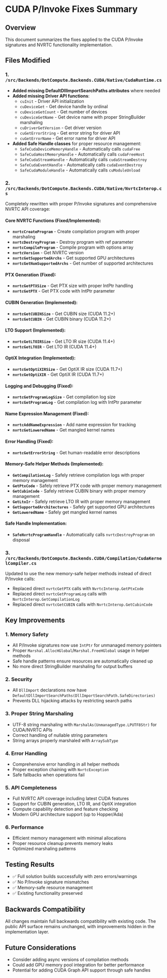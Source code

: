 # CUDA P/Invoke Fixes Summary

## Overview
This document summarizes the fixes applied to the CUDA P/Invoke signatures and NVRTC functionality implementation.

## Files Modified

### 1. `/src/Backends/DotCompute.Backends.CUDA/Native/CudaRuntime.cs`
- **Added missing DefaultDllImportSearchPaths attributes** where needed
- **Added missing Driver API functions**:
  - `cuInit` - Driver API initialization
  - `cuDeviceGet` - Get device handle by ordinal
  - `cuDeviceGetCount` - Get number of devices
  - `cuDeviceGetName` - Get device name with proper StringBuilder marshaling
  - `cuDriverGetVersion` - Get driver version
  - `cuGetErrorString` - Get error string for driver API
  - `cuGetErrorName` - Get error name for driver API
- **Added Safe Handle classes** for proper resource management:
  - `SafeCudaDeviceMemoryHandle` - Automatically calls `cudaFree`
  - `SafeCudaHostMemoryHandle` - Automatically calls `cudaFreeHost`
  - `SafeCudaStreamHandle` - Automatically calls `cudaStreamDestroy`
  - `SafeCudaEventHandle` - Automatically calls `cudaEventDestroy`
  - `SafeCudaModuleHandle` - Automatically calls `cuModuleUnload`

### 2. `/src/Backends/DotCompute.Backends.CUDA/Native/NvrtcInterop.cs`
Completely rewritten with proper P/Invoke signatures and comprehensive NVRTC API coverage:

#### Core NVRTC Functions (Fixed/Implemented):
- **`nvrtcCreateProgram`** - Create compilation program with proper marshaling
- **`nvrtcDestroyProgram`** - Destroy program with ref parameter
- **`nvrtcCompileProgram`** - Compile program with options array
- **`nvrtcVersion`** - Get NVRTC version
- **`nvrtcGetSupportedArchs`** - Get supported GPU architectures
- **`nvrtcGetNumSupportedArchs`** - Get number of supported architectures

#### PTX Generation (Fixed):
- **`nvrtcGetPTXSize`** - Get PTX size with proper IntPtr handling
- **`nvrtcGetPTX`** - Get PTX code with IntPtr parameter

#### CUBIN Generation (Implemented):
- **`nvrtcGetCUBINSize`** - Get CUBIN size (CUDA 11.2+)
- **`nvrtcGetCUBIN`** - Get CUBIN binary (CUDA 11.2+)

#### LTO Support (Implemented):
- **`nvrtcGetLTOIRSize`** - Get LTO IR size (CUDA 11.4+)
- **`nvrtcGetLTOIR`** - Get LTO IR (CUDA 11.4+)

#### OptiX Integration (Implemented):
- **`nvrtcGetOptiXIRSize`** - Get OptiX IR size (CUDA 11.7+)
- **`nvrtcGetOptiXIR`** - Get OptiX IR (CUDA 11.7+)

#### Logging and Debugging (Fixed):
- **`nvrtcGetProgramLogSize`** - Get compilation log size
- **`nvrtcGetProgramLog`** - Get compilation log with IntPtr parameter

#### Name Expression Management (Fixed):
- **`nvrtcAddNameExpression`** - Add name expression for tracking
- **`nvrtcGetLoweredName`** - Get mangled kernel names

#### Error Handling (Fixed):
- **`nvrtcGetErrorString`** - Get human-readable error descriptions

#### Memory-Safe Helper Methods (Implemented):
- **`GetCompilationLog`** - Safely retrieve compilation logs with proper memory management
- **`GetPtxCode`** - Safely retrieve PTX code with proper memory management
- **`GetCubinCode`** - Safely retrieve CUBIN binary with proper memory management
- **`GetLtoIr`** - Safely retrieve LTO IR with proper memory management
- **`GetSupportedArchitectures`** - Safely get supported GPU architectures
- **`GetLoweredName`** - Safely get mangled kernel names

#### Safe Handle Implementation:
- **`SafeNvrtcProgramHandle`** - Automatically calls `nvrtcDestroyProgram` on disposal

### 3. `/src/Backends/DotCompute.Backends.CUDA/Compilation/CudaKernelCompiler.cs`
Updated to use the new memory-safe helper methods instead of direct P/Invoke calls:
- Replaced direct `nvrtcGetPTX` calls with `NvrtcInterop.GetPtxCode`
- Replaced direct `nvrtcGetProgramLog` calls with `NvrtcInterop.GetCompilationLog`
- Replaced direct `nvrtcGetCUBIN` calls with `NvrtcInterop.GetCubinCode`

## Key Improvements

### 1. **Memory Safety**
- All P/Invoke signatures now use `IntPtr` for unmanaged memory pointers
- Proper `Marshal.AllocHGlobal`/`Marshal.FreeHGlobal` usage in helper methods
- Safe handle patterns ensure resources are automatically cleaned up
- No more direct StringBuilder marshaling for output buffers

### 2. **Security**
- All `DllImport` declarations now have `DefaultDllImportSearchPaths(DllImportSearchPath.SafeDirectories)`
- Prevents DLL hijacking attacks by restricting search paths

### 3. **Proper String Marshaling**
- UTF-8 string marshaling with `MarshalAs(UnmanagedType.LPUTF8Str)` for CUDA/NVRTC APIs
- Correct handling of nullable string parameters
- String arrays properly marshaled with `ArraySubType`

### 4. **Error Handling**
- Comprehensive error handling in all helper methods
- Proper exception chaining with `NvrtcException`
- Safe fallbacks when operations fail

### 5. **API Completeness**
- Full NVRTC API coverage including latest CUDA features
- Support for CUBIN generation, LTO IR, and OptiX integration
- Compute capability detection and feature checking
- Modern GPU architecture support (up to Hopper/Ada)

### 6. **Performance**
- Efficient memory management with minimal allocations
- Proper resource cleanup prevents memory leaks
- Optimized marshaling patterns

## Testing Results
- ✅ Full solution builds successfully with zero errors/warnings
- ✅ No P/Invoke signature mismatches
- ✅ Memory-safe resource management
- ✅ Existing functionality preserved

## Backwards Compatibility
All changes maintain full backwards compatibility with existing code. The public API surface remains unchanged, with improvements hidden in the implementation layer.

## Future Considerations
- Consider adding async versions of compilation methods
- Could add GPU memory pool integration for better performance
- Potential for adding CUDA Graph API support through safe handles
